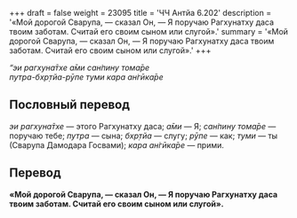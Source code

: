 +++
draft = false
weight = 23095
title = 'ЧЧ Антйа 6.202'
description = '«Мой дорогой Сварупа, — сказал Он, — Я поручаю Рагхунатху даса твоим заботам. Считай его своим сыном или слугой».'
summary = '«Мой дорогой Сварупа, — сказал Он, — Я поручаю Рагхунатху даса твоим заботам. Считай его своим сыном или слугой».'
+++

_“эи рагхуна̄тхе а̄ми сан̇пину тома̄ре  
путра-бхр̣тйа-рӯпе туми кара ан̇гӣка̄ре_

## Пословный перевод

_эи_ _рагхуна̄тхе_ — этого Рагхунатху даса; _а̄ми_ — Я; _сан̇пину_ _тома̄ре_ — поручаю тебе; _путра_ — сына; _бхр̣тйа_ — слугу; _рӯпе_ — как; _туми_ — ты (Сварупа Дамодара Госвами); _кара_ _ан̇гӣка̄ре_ — прими.

## Перевод

**«Мой дорогой Сварупа, — сказал Он, — Я поручаю Рагхунатху даса твоим заботам. Считай его своим сыном или слугой».**
